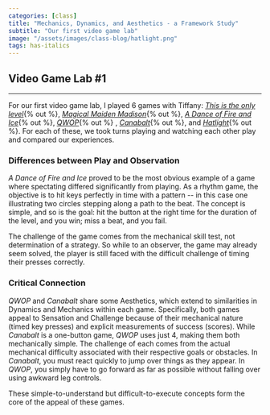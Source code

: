 ```yaml
---
categories: [class]
title: "Mechanics, Dynamics, and Aesthetics - a Framework Study"
subtitle: "Our first video game lab"
image: "/assets/images/class-blog/hatlight.png"
tags: has-italics
---
```

## Video Game Lab #1

<!-- e -->
***

For our first video game lab, I played 6 games with Tiffany: [*This is the only level*](http://armorgames.com/play/4309/this-is-the-only-level){% out %}, [*Magical Maiden Madison*](http://scoutshonour.com/madison/){% out %}, [*A Dance of Fire and Ice*](https://www.kongregate.com/games/fizzd/a-dance-of-fire-and-ice){% out %}, [*QWOP*](http://www.foddy.net/Athletics.html){% out %} , [*Canabalt*](http://www.kongregate.com/games/AdamAtomic/canabalt){% out %}, and [*Hatlight*](https://w.itch.io/hatlight){% out %}. For each of these, we took turns playing and watching each other play and compared our experiences. 

### Differences between Play and Observation

*A Dance of Fire and Ice* proved to be the most obvious example of a game where spectating differed significantly from playing. As a rhythm game, the objective is to hit keys perfectly in time with a pattern -- in this case one illustrating two circles stepping along a path to the beat. The concept is simple, and so is the goal: hit the button at the right time for the duration of the level, and you win; miss a beat, and you fail. 

The challenge of the game comes from the mechanical skill test, not determination of a strategy. So while to an observer, the game may already seem solved, the player is still faced with the difficult challenge of timing their presses correctly.

### Critical Connection

*QWOP* and *Canabalt* share some Aesthetics, which extend to similarities in Dynamics and Mechanics within each game. Specifically, both games appeal to Sensation and Challenge because of their mechanical nature (timed key presses) and explicit measurements of success (scores). While *Canabalt* is a one-button game, *QWOP* uses just 4, making them both mechanically simple. The challenge of each comes from the actual mechanical difficulty associated with their respective goals or obstacles. In *Canabalt*, you must react quickly to jump over things as they appear. In *QWOP*, you simply have to go forward as far as possible without falling over using awkward leg controls.

These simple-to-understand but difficult-to-execute concepts form the core of the appeal of these games. 